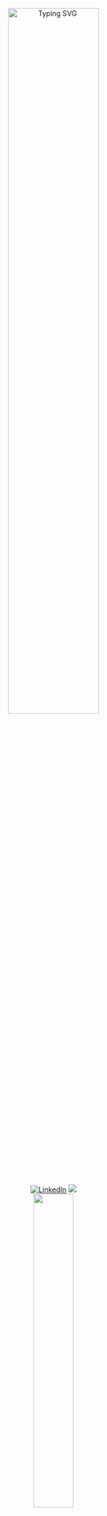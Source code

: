 <p align="center">
<a href="https://git.io/typing-svg"><img width="60%" src="https://readme-typing-svg.herokuapp.com?font=&size=18&pause=1000&color=593AFF&center=true&random=false&width=435&lines=Hello+Im+Luck;I+like+to+develop+in+C%23;And+sometimes+I+hate+C%23" alt="Typing SVG" /></a>
<br>
<a href="#"><img src="https://download1655.mediafire.com/bm4u6sh8egxgjJV1mM3zqJwlGjmSLnXF98DcAhN0RT0P9YdoXQ3mZSjXYEQe33yXiFmzPzI9TIj9x4A-2_d5jnVbaGk0ohElpKtDwj5hdlemOGAWHY-pv5_1nlDfjQtQ8H9rpLf8_J962X9Jxg7ZoQn4QXHjUjt6jRwMJQDRyhRqiT8U/3kb3w747glwn0l3/Linkedin.png" alt="LinkedIn" ></a>
<a href="#"><img src="[https://download1326.mediafire.com/n3olp9ig6bzgni4_tPW-dq9QPkUY9AiUse4csDOFCcvqdOfdNA3IuqUosV6MiuE2r7bc4btKDN0SHDMkpx9t3mywyRz3jhfVPvLcm2A7y96lmv-k0zwmcQEWCbTkHzHH5uIU1jftIZlT7Boo0lE7mIgvuRFTLUofX2pWAP1ltHla_Ibe/18gbktzkkvsjr1o/image.psd.png](https://files.fm/f/tzahzdb9wv)" ></a>
<br>
<a href="https://github.com/luckdiamond0"><img width="40%" src="https://github-readme-stats.vercel.app/api/top-langs/?username=luckdiamond0&theme=dark&hide=html,css,cmake,yara&layout=compact&langs_cont=5&bg_color=101010&hide_title=true"></a>
</p>
